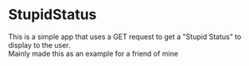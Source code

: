 # StupidStatus

This is a simple app that uses a GET request to get a "Stupid Status" to display to the user.  
Mainly made this as an example for a friend of mine
